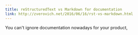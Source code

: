 ```yaml
---
title: reStructuredText vs Markdown for documentation
link: http://zverovich.net/2016/06/16/rst-vs-markdown.html
---
```


You can't ignore documentation nowadays for your product,
